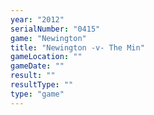 ```yaml
---
year: "2012"
serialNumber: "0415" 
game: "Newington"
title: "Newington -v- The Min"
gameLocation: ""
gameDate: ""
result: ""
resultType: ""
type: "game"
---
```

